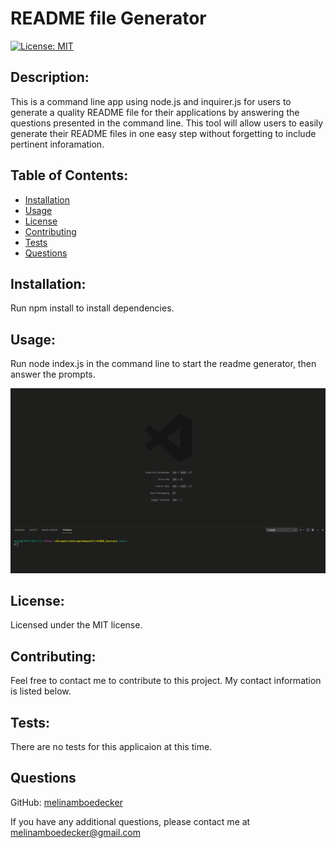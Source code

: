# README file Generator
[![License: MIT](https://img.shields.io/badge/License-MIT-yellow.svg)](https://opensource.org/licenses/MIT) 
## Description: 
This is a command line app using node.js and inquirer.js for users to generate a quality README file for their applications by answering the questions presented in the command line.  This tool will allow users to easily generate their README files in one easy step without forgetting to include pertinent inforamation. 
## Table of Contents: 
* [Installation](#installation)
* [Usage](#usage) 
* [License](#license) 
* [Contributing](#contributing) 
* [Tests](#tests) 
* [Questions](#questions) 
## Installation: 
Run npm install to install dependencies.
## Usage: 
Run node index.js in the command line to start the readme generator, then answer the prompts. 

![Screenshot](main/2readmegeneratorpractice.gif)

## License: 
Licensed under the MIT license.
## Contributing:
Feel free to contact me to contribute to this project. My contact information is listed below. 
## Tests: 
There are no tests for this applicaion at this time.
## Questions
GitHub: [melinamboedecker](https://github.com/melinamboedecker) 

If you have any additional questions, please contact me at melinamboedecker@gmail.com
